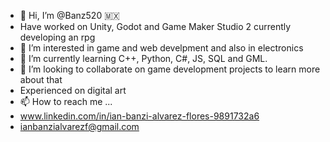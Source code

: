 - 👋 Hi, I’m @Banz520 🇲🇽
- Have worked on Unity, Godot and Game Maker Studio 2 currently developing an rpg
- 👀 I’m interested in game and web develpment and also in electronics
- 🌱 I’m currently learning C++, Python, C#, JS, SQL and GML.
- 💞️ I’m looking to collaborate on game development projects to learn more about that
- Experienced on digital art 
- 📫 How to reach me ...
- www.linkedin.com/in/ian-banzi-alvarez-flores-9891732a6
- ianbanzialvarezf@gmail.com 


<!---
Banz520/Banz520 is a ✨ special ✨ repository because its `README.md` (this file) appears on your GitHub profile.
You can click the Preview link to take a look at your changes.
--->
